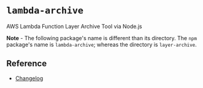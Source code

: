 # `lambda-archive` #

AWS Lambda Function Layer Archive Tool via Node.js

**Note** - The following package's name is different than its directory. The `npm` package's
name is `lambda-archive`; whereas the directory is `layer-archive`.

## Reference ##

- [Changelog](./CHANGELOG.md)
